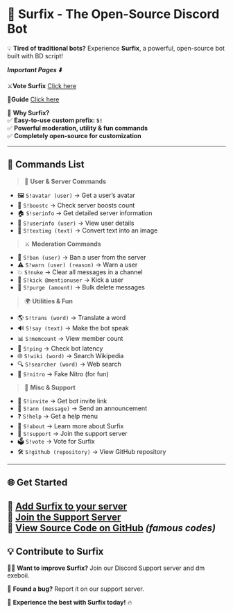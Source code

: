 # 🚀 **Surfix - The Open-Source Discord Bot**  
💡 **Tired of traditional bots?** Experience **Surfix**, a powerful, open-source bot built with BD script!

  ***Important Pages ⬇️***

⚔️**Vote Surfix**
[Click here](https://discordbotlist.com/bots/surfix/upvote)

📄**Guide**
[Click here](https://github.com/NOTGENZ/Surfix-Bot/blob/0179c836e5b73d77302c59704e4a7aa1139dd221/Guide.md)

🌟 **Why Surfix?**  
✅ **Easy-to-use custom prefix: `S!`**  
✅ **Powerful moderation, utility & fun commands**  
✅ **Completely open-source for customization**  

---
## 📜 **Commands List**
> 🔹 **User & Server Commands**  
- 🖼️ `S!avatar (user)` → Get a user’s avatar  
- 🚀 `S!boostc` → Check server boosts count  
- 🏠 `S!serinfo` → Get detailed server information  
- 👤 `S!userinfo (user)` → View user details  
- 🎨 `S!textimg (text)` → Convert text into an image  

> ⚔️ **Moderation Commands**  
- 🔨 `S!ban (user)` → Ban a user from the server  
- ⚠️ `S!warn (user) (reason)` → Warn a user  
- 💥 `S!nuke` → Clear all messages in a channel  
- 🦵 `S!kick @mentionuser` → Kick a user  
- 🧹 `S!purge (amount)` → Bulk delete messages  

> 🌍 **Utilities & Fun**  
- 🌎 `S!trans (word)` → Translate a word  
- 🔊 `S!say (text)` → Make the bot speak  
- 📊 `S!memcount` → View member count  
- 🏓 `S!ping` → Check bot latency  
- 🌐 `S!wiki (word)` → Search Wikipedia  
- 🔍 `S!searcher (word)` → Web search  
- 🎁 `S!nitro` → Fake Nitro (for fun)  

> 🔗 **Misc & Support**  
- 🔗 `S!invite` → Get bot invite link  
- 📢 `S!ann (message)` → Send an announcement  
- ❓ `S!help` → Get a help menu  
- 💙 `S!about` → Learn more about Surfix  
- 📩 `S!support` → Join the support server  
- 🗳️ `S!vote` → Vote for Surfix  
- 🛠️ `S!github (repository)` → View GitHub repository  

---
## 🌐 **Get Started**
🔗 **[Add Surfix to your server](https://discord.com/oauth2/authorize?client_id=1340719763562823690)**  
💬 **[Join the Support Server](https://discord.gg/D88QhgsADV)**  
📂 **[View Source Code on GitHub](https://github.com/NOTGENZ/Surfix-Bot/blob/main/Famous-code)** *(famous codes)*  
---
## 💡 **Contribute to Surfix**
👨‍💻 **Want to improve Surfix?**
Join our Discord Support server and dm exeboii. 

🔧 **Found a bug?**
Report it on our support server.  

🚀 **Experience the best with Surfix today!** 🔥  
